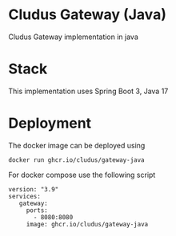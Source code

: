 # Cludus Gateway (Java)

Cludus Gateway implementation in java

# Stack

This implementation uses Spring Boot 3, Java 17

# Deployment

The docker image can be deployed using 

    docker run ghcr.io/cludus/gateway-java

For docker compose use the following script

    version: "3.9"
    services:
       gateway:
         ports:
           - 8080:8080
         image: ghcr.io/cludus/gateway-java
